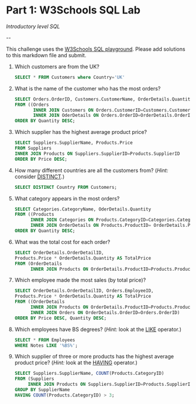 # Part 1: W3Schools SQL Lab

*Introductory level SQL*

\--

This challenge uses the [W3Schools SQL playground](http://www.w3schools.com/sql/trysql.asp?filename=trysql_select_all). Please add solutions to this markdown file and submit.

1. Which customers are from the UK?

   ```sql
   SELECT * FROM Customers where Country='UK'
   ```

2. What is the name of the customer who has the most orders?

   ```sql
   SELECT Orders.OrderID, Customers.CustomerName, OrderDetails.Quantity
   FROM ((Orders
          INNER JOIN Customers ON Orders.CustomerID=Customers.CustomerID)
          INNER JOIN OderDetails ON Orders.OrderID=OrderDetails.OrderID)
   ORDER BY Quantity DESC;
   ```

   

3. Which supplier has the highest average product price?

   ```sql
   SELECT Suppliers.SupplierName, Products.Price
   FROM Suppliers
   INNER JOIN Products ON Suppliers.SupplierID=Products.SupplierID
   ORDER BY Price DESC;
   ```

4. How many different countries are all the customers from? (*Hint:* consider [DISTINCT](http://www.w3schools.com/sql/sql_distinct.asp).)

   ```sql
   SELECT DISTINCT Country FROM Customers;
   ```

   

5. What category appears in the most orders?

   ```sql
   SELECT Categories.CategoryName, OderDetails.Quantity
   FROM ((Products
         INNER JOIN Categories ON Products.CategoryID=Categories.CategoryID)
         INNER JOIN OrderDetails ON Products.ProductID= OrderDetails.ProductID)
   ORDER BY Quantity DESC;
   ```

   

6. What was the total cost for each order?

   ```sql
   SELECT OrderDetails.OrderDetailID,
   Products.Price * OrderDetails.Quantity AS TotalPrice
   FROM (OrderDetails
         INNER JOIN Products ON OrderDetails.ProductID=Products.ProductID);
   ```

   

7. Which employee made the most sales (by total price)?

   ```sql
   SELECT OrderDetails.OrderDetailID, Orders.EmployeeID,
   Products.Price * OrderDetails.Quantity AS TotalPrice
   FROM ((OrderDetails
         INNER JOIN Products ON OrderDetails.ProductID=Products.ProductID)
         INNER JOIN Orders ON OrderDetails.OrderID=Orders.OrderID)
   ORDER BY Price DESC, Quantity DESC;
   ```

   

8. Which employees have BS degrees? (*Hint:* look at the [LIKE](http://www.w3schools.com/sql/sql_like.asp) operator.)

   ```sql
   SELECT * FROM Employees
   WHERE Notes LIKE '%BS%';
   ```

   

9. Which supplier of three or more products has the highest average product price? (*Hint:* look at the [HAVING](http://www.w3schools.com/sql/sql_having.asp) operator.)

   ```sql
   SELECT Suppliers.SupplierName, COUNT(Products.CategoryID)
   FROM (Suppliers
        INNER JOIN Products ON Suppliers.SupplierID=Products.SupplierID)
   GROUP BY SupplierName
   HAVING COUNT(Products.CategoryID) > 3;
   ```

   
